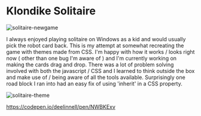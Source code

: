 # Klondike Solitaire
![solitaire-newgame](https://user-images.githubusercontent.com/61264144/211422774-b58b7a98-aeba-4337-b09c-d1d1d5a39a82.png)

I always enjoyed playing solitaire on Windows as a kid and would usually pick the robot card back. This is my attempt at somewhat recreating the game with themes made from CSS. I'm happy with how it works / looks right now ( other than one bug I'm aware of ) and I'm currently working on making the cards drag and drop. There was a lot of problem solving involved with both the javascript / CSS and I learned to think outside the box and make use of / being aware of all the tools available. Surprisingly one road block I ran into had an easy fix of using 'inherit' in a CSS property.

![solitaire-theme](https://user-images.githubusercontent.com/61264144/211422802-9d1ba8f7-7958-43e5-95ff-48b3ad60ac2a.png)

https://codepen.io/deelinnell/pen/NWBKExv
